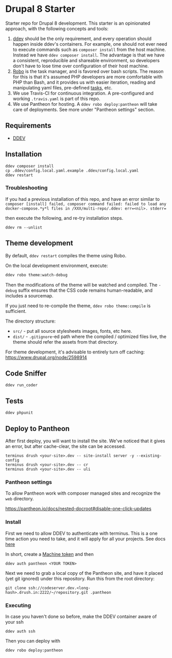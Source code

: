 # Drupal 8 Starter

Starter repo for Drupal 8 development. This starter is an opinionated approach,
with the following concepts and tools:

1. [ddev](https://ddev.readthedocs.io/) should be the only requirement, and
every operation should happen inside ddev's containers. For example, one should
not ever need to execute commands such as `composer install` from the host
machine. Instead we have `ddev composer install`. The advantage is that we have
a consistent, reproducible and shareable environment, so developers don't have
to lose time over configuration of their host machine.
1. [Robo](https://robo.li/) is the task manager, and is favored over bash
scripts. The reason for this is that it's
assumed PHP developers are more comfortable with PHP than Bash, and it provides
us with easier iteration, reading and manipulating yaml files, pre-defined
[tasks](https://robo.li/tasks/Assets/), etc.
1. We use Travis-CI for continuous integration. A pre-configured and working
`.travis.yaml` is part of this repo.
1. We use Pantheon for hosting. A `ddev robo deploy:pantheon` will take care of
deployments. See more under "Pantheon settings" section.

## Requirements

* [DDEV](https://ddev.readthedocs.io/en/stable/)

## Installation

    ddev composer install
    cp .ddev/config.local.yaml.example .ddev/config.local.yaml
    ddev restart

### Troubleshooting

If you had a previous installation of this repo, and have an error similar to `composer [install] failed, composer command failed: failed to load any docker-compose.*y*l files in /XXX/multi-repo/.ddev: err=<nil>. stderr=`

then execute the following, and re-try installation steps.

    ddev rm --unlist

## Theme development

By default, `ddev restart` compiles the theme using Robo.

On the local development environment, execute:
```bash
ddev robo theme:watch-debug
```

Then the modifications of the theme will be watched and compiled. The `-debug` suffix ensures that the CSS code remains human-readable,
and includes a sourcemap.

If you just need to re-compile the theme, `ddev robo theme:compile` is sufficient.

The directory structure:
 - `src/` - put all source stylesheets images, fonts, etc here.
 - `dist/` - `.gitignore`-ed path where the compiled / optimized files live, the theme should refer the assets from that directory.

For theme development, it's advisable to entirely turn off caching: https://www.drupal.org/node/2598914

## Code Sniffer

    ddev run_coder

## Tests

    ddev phpunit

## Deploy to Pantheon

After first deploy, you will want to install the site. We've noticed that
it gives an error, but after cache-clear, the site can be accessed.

    terminus drush <your-site>.dev -- site-install server -y --existing-config
    terminus drush <your-site>.dev -- cr
    terminus drush <your-site>.dev -- uli

### Pantheon settings

To allow Pantheon work with composer managed sites and recognize the `web` directory.

https://pantheon.io/docs/nested-docroot#disable-one-click-updates

### Install

First we need to allow DDEV to authenticate with terminus. This is a one time
action you need to take, and it will apply for all your projects. See docs [here](https://ddev.readthedocs.io/en/latest/users/providers/pantheon/#authentication)

In short, create a [Machine token](https://dashboard.pantheon.io/users/#account/tokens/) and then

    ddev auth pantheon <YOUR TOKEN>

Next we need to grab a local copy of the Pantheon site, and have it placed
(yet git ignored) under this repository. Run this from the root directory:

    git clone ssh://codeserver.dev.<long-hash>.drush.in:2222/~/repository.git .pantheon

### Executing

In case you haven't done so before, make the DDEV container aware of your ssh

    ddev auth ssh

Then you can deploy with

    ddev robo deploy:pantheon
